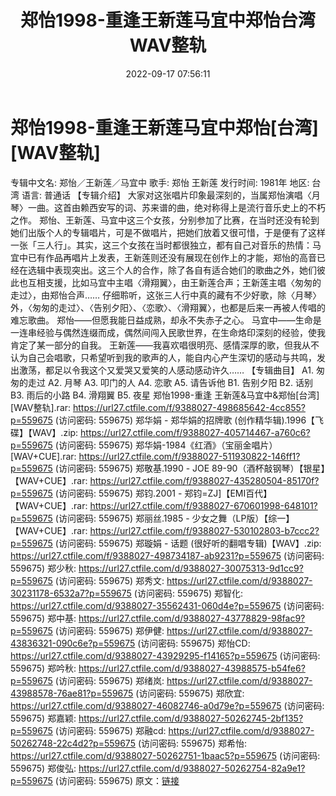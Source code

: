 ﻿---
title: 郑怡1998-重逢王新莲马宜中郑怡台湾WAV整轨
date: 2022-09-17 07:56:11
categories: WAV车载音乐、镜像
tags: 华语中文
---
# 郑怡1998-重逢王新莲马宜中郑怡[台湾][WAV整轨]

专辑中文名: 郑怡／王新莲／马宜中
歌手: 郑怡
王新莲
发行时间: 1981年
地区: 台湾
语言: 普通话
【专辑介绍】
大家对这张唱片印象最深刻的，当属郑怡演唱〈月琴〉一曲。这首由赖西安写的词、苏来谱的曲，绝对称得上是流行音乐史上的不朽之作。
郑怡、王新莲、马宜中这三个女孩，分别参加了比赛，在当时还没有轮到她们出版个人的专辑唱片，可是不做唱片，把她们放着又很可惜，于是便有了这样一张「三人行」。其实，这三个女孩在当时都很独立，都有自己对音乐的热情：马宜中已有作品再唱片上发表，王新莲则还没有展现在创作上的才能，郑怡的高音已经在选辑中表现突出。这三个人的合作，除了各自有适合她们的歌曲之外，她们彼此也互相支援，比如马宜中主唱〈滑翔翼〉，由王新莲合声；王新莲主唱〈匆匆的走过〉，由郑怡合声……
仔细聆听，这张三人行中真的藏有不少好歌，除〈月琴〉外，〈匆匆的走过〉、〈告别夕阳〉、〈恋歌〉、〈滑翔翼〉，也都是后来一再被人传唱的难忘歌曲。
郑怡——但愿我能日益成熟，却永不失赤子之心。
马宜中——生命是一连串经验与偶然连缀而成，偶然间闯入民歌世界，在生命烙印深刻的经验，使我肯定了某一部分的自我。
王新莲——我喜欢唱很明亮、感情深厚的歌，但我从不认为自己会唱歌，只希望听到我的歌声的人，能自内心产生深切的感动与共鸣，发出激荡，都足以令我这个又爱哭又爱笑的人感动感动许久……
【专辑曲目】
A1. 匆匆的走过
A2. 月琴
A3. 叩门的人
A4. 恋歌
A5. 请告诉他
B1. 告别夕阳
B2. 话别
B3. 雨后的小路
B4. 滑翔翼
B5. 夜星
郑怡1998-重逢 王新莲&马宜中&郑怡[台湾][WAV整轨].rar: https://url27.ctfile.com/f/9388027-498685642-4cc855?p=559675
(访问密码: 559675)
郑华娟 - 郑华娟的招牌歌 (创作精华辑).1996【飞碟】【WAV】.zip: https://url27.ctfile.com/f/9388027-405714467-a760c6?p=559675
(访问密码: 559675)
郑华娟-1984《红酒》（宝丽金唱片）[WAV+CUE].rar: https://url27.ctfile.com/f/9388027-511930822-146ff1?p=559675
(访问密码: 559675)
郑敬基.1990 - JOE 89-90（酒杯敲钢琴）【银星】【WAV+CUE】.rar: https://url27.ctfile.com/f/9388027-435280504-85170f?p=559675
(访问密码: 559675)
郑钧.2001 - 郑钧=ZJ]【EMI百代】【WAV+CUE】.rar: https://url27.ctfile.com/f/9388027-670601998-648101?p=559675
(访问密码: 559675)
郑丽丝.1985 - 少女之舞（LP版）【综一】【WAV+CUE】.rar: https://url27.ctfile.com/f/9388027-530102803-b7ccc2?p=559675
(访问密码: 559675)
郑璇娟 - 话题 (很好听的翻唱专辑)【WAV】.zip: https://url27.ctfile.com/f/9388027-498734187-ab9231?p=559675
(访问密码: 559675)
郑少秋: https://url27.ctfile.com/d/9388027-30075313-9d1cc9?p=559675
(访问密码: 559675)
郑秀文: https://url27.ctfile.com/d/9388027-30231178-6532a7?p=559675
(访问密码: 559675)
郑智化: https://url27.ctfile.com/d/9388027-35562431-060d4e?p=559675
(访问密码: 559675)
郑中基: https://url27.ctfile.com/d/9388027-43778829-98fac9?p=559675
(访问密码: 559675)
郑伊健: https://url27.ctfile.com/d/9388027-43836321-090c6e?p=559675
(访问密码: 559675)
郑怡CD: https://url27.ctfile.com/d/9388027-43929295-f14165?p=559675
(访问密码: 559675)
郑吟秋: https://url27.ctfile.com/d/9388027-43988575-b54fe6?p=559675
(访问密码: 559675)
郑绪岚: https://url27.ctfile.com/d/9388027-43988578-76ae81?p=559675
(访问密码: 559675)
郑欣宜: https://url27.ctfile.com/d/9388027-46082746-a0d79e?p=559675
(访问密码: 559675)
郑嘉颖: https://url27.ctfile.com/d/9388027-50262745-2bf135?p=559675
(访问密码: 559675)
郑融cd: https://url27.ctfile.com/d/9388027-50262748-22c4d2?p=559675
(访问密码: 559675)
郑希怡: https://url27.ctfile.com/d/9388027-50262751-1baac5?p=559675
(访问密码: 559675)
郑俊弘: https://url27.ctfile.com/d/9388027-50262754-82a9e1?p=559675
(访问密码: 559675)
原文：[链接](https://blog.sina.com.cn/s/blog_1647c7e7601030zga.html)